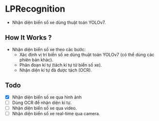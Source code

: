 # LPRecognition
- Nhận diện biển số xe dùng thuật toán YOLOv7.

## How It Works ?
- Nhận diện biển số xe theo các bước:
  + Xác định vị trí biển số xe dùng thuật toán YOLOv7 (có thể dùng các phiên bản khác).
  + Phân đoạn kí tự (tách kí tự từ biển số xe).
  + Nhận diện kí tự đã được tách (OCR).

## Todo
- [X] Nhận diện biển số xe qua hình ảnh
- [ ] Dùng OCR để nhận diện kí tự.
- [ ] Nhận diện biển số xe qua video.
- [ ] Nhận diện biển số xe real-time qua camera.
